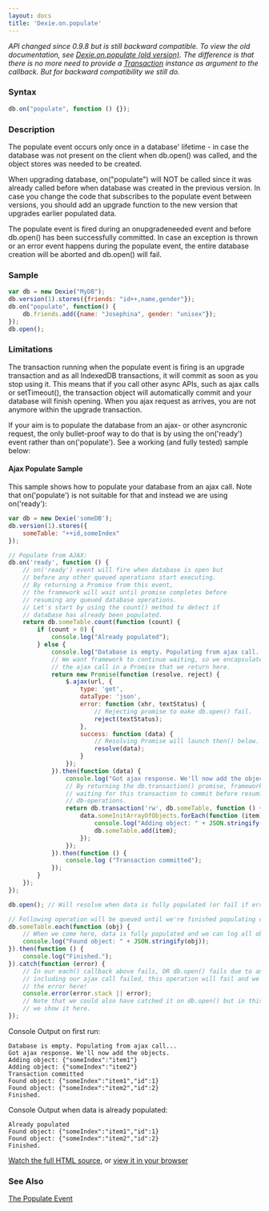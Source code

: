 ```yaml
---
layout: docs
title: 'Dexie.on.populate'
---
```


_API changed since 0.9.8 but is still backward compatible. To view the old documentation, see [Dexie.on.populate (old version)](/docs/Dexie/Dexie.on.populate-(old-version)). The difference is that there is no more need to provide a [Transaction](/docs/Transaction/Transaction) instance as argument to the callback. But for backward compatibility we still do._

### Syntax

```javascript
db.on("populate", function () {});
```

### Description

The populate event occurs only once in a database' lifetime - in case the database was not present on the client when db.open() was called, and the object stores was needed to be created.

When upgrading database, on("populate") will NOT be called since it was already called before when database was created in the previous version. In case you change the code that subscribes to the populate event between versions, you should add an upgrade function to the new version that upgrades earlier populated data.

The populate event is fired during an onupgradeneeded event and before db.open() has been successfully committed. In case an exception is thrown or an error event happens during the populate event, the entire database creation will be aborted and db.open() will fail.

### Sample

```javascript
var db = new Dexie("MyDB");
db.version(1).stores({friends: "id++,name,gender"});
db.on("populate", function() {
    db.friends.add({name: "Josephina", gender: "unisex"});
});
db.open();
```

### Limitations

The transaction running when the populate event is firing is an upgrade transaction and as all IndexedDB transactions, it will commit as soon as you stop using it. This means that if you call other async APIs, such as ajax calls or setTimeout(), the transaction object will automatically commit and your database will finish opening. When you ajax request as arrives, you are not anymore within the upgrade transaction.

If your aim is to populate the database from an ajax- or other asyncronic request, the only bullet-proof way to do that is by using the on('ready') event rather than on('populate'). See a working (and fully tested) sample below:

#### Ajax Populate Sample

This sample shows how to populate your database from an ajax call. Note that on('populate') is not suitable for that and instead we are using on('ready'):

```javascript
var db = new Dexie('someDB');
db.version(1).stores({
    someTable: "++id,someIndex"
});

// Populate from AJAX:
db.on('ready', function () {
    // on('ready') event will fire when database is open but 
    // before any other queued operations start executing.
    // By returning a Promise from this event,
    // the framework will wait until promise completes before
    // resuming any queued database operations.
    // Let's start by using the count() method to detect if 
    // database has already been populated.
    return db.someTable.count(function (count) {
        if (count > 0) {
            console.log("Already populated");
        } else {
            console.log("Database is empty. Populating from ajax call...");
            // We want framework to continue waiting, so we encapsulate
            // the ajax call in a Promise that we return here.
            return new Promise(function (resolve, reject) {
                $.ajax(url, {
                    type: 'get',
                    dataType: 'json',
                    error: function (xhr, textStatus) {
                        // Rejecting promise to make db.open() fail.
                        reject(textStatus);
                    },
                    success: function (data) {
                        // Resolving Promise will launch then() below.
                        resolve(data);
                    }
                });
            }).then(function (data) {
                console.log("Got ajax response. We'll now add the objects.");
                // By returning the db.transaction() promise, framework will keep
                // waiting for this transaction to commit before resuming other
                // db-operations.
                return db.transaction('rw', db.someTable, function () {
                    data.someInitArrayOfObjects.forEach(function (item) {
                        console.log("Adding object: " + JSON.stringify(item));
                        db.someTable.add(item);
                    });
                });
            }).then(function () {
                console.log ("Transaction committed");
            });
        }
    });
});

db.open(); // Will resolve when data is fully populated (or fail if error)

// Following operation will be queued until we're finished populating data:
db.someTable.each(function (obj) {
    // When we come here, data is fully populated and we can log all objects.
    console.log("Found object: " + JSON.stringify(obj));
}).then(function () {
    console.log("Finished.");
}).catch(function (error) {
    // In our each() callback above fails, OR db.open() fails due to any reason,
    // including our ajax call failed, this operation will fail and we will get
    // the error here!
    console.error(error.stack || error);
    // Note that we could also have catched it on db.open() but in this sample,
    // we show it here.
});
```

Console Output on first run:

```
Database is empty. Populating from ajax call...
Got ajax response. We'll now add the objects.
Adding object: {"someIndex":"item1"}
Adding object: {"someIndex":"item2"}
Transaction committed
Found object: {"someIndex":"item1","id":1}
Found object: {"someIndex":"item2","id":2}
Finished. 
```

Console Output when data is already populated:

```
Already populated
Found object: {"someIndex":"item1","id":1}
Found object: {"someIndex":"item2","id":2}
Finished. 
```

[Watch the full HTML source](https://github.com/dfahlander/Dexie.js/blob/master/samples/ajax-populate/populateFromAjaxCall.html), or [view it in your browser](https://cdn.rawgit.com/dfahlander/Dexie.js/2446b378ccf28da657f68a9954a8e4227c3ebf3b/samples/ajax-populate/populateFromAjaxCall.html)

### See Also

[The Populate Event](/docs/Tutorial/Design#the-populate-event)
